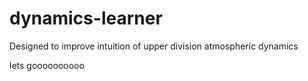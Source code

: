 # dynamics-learner
Designed to improve intuition of upper division atmospheric dynamics


lets goooooooooo
